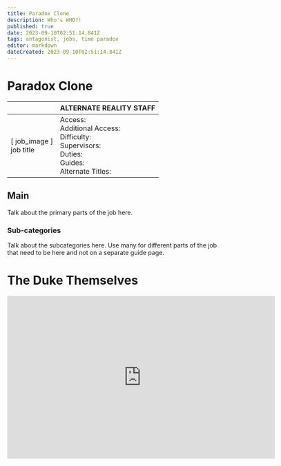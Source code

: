 ```yaml
---
title: Paradox Clone
description: Who's WHO?!
published: true
date: 2023-09-10T02:51:14.841Z
tags: antagonist, jobs, time paradox
editor: markdown
dateCreated: 2023-09-10T02:51:14.841Z
---
```


# Paradox Clone

|                             | ALTERNATE REALITY STAFF                                                                                   |
|-----------------------------|----------------------------------------------------------------------------------------------|
| \[ job_image ]<br>job title | Access:<br>Additional Access:<br>Difficulty:<br>Supervisors:<br>Duties:<br>Guides:<br>Alternate Titles: |

## Main 
Talk about the primary parts of the job here.


### Sub-categories
Talk about the subcategories here. Use many for different parts of the job that need to be here and not on a separate guide page.

# The Duke Themselves
<iframe src="https://player.twitch.tv/?channel=thedukeofook&parent=wiki.monkestation.com" frameborder="0" allowfullscreen="true" scrolling="no" height="378" width="620"></iframe>